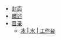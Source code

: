 * [封面](/)
* [概述](/README.md)
* [目录](/zh_cn/README.md)
  * [冰 | 水 | 工作台](/zh_cn/recipes/water/ice__water__crafting.md)
